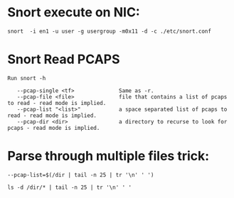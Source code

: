 # Snort execute on NIC:
```
snort  -i en1 -u user -g usergroup -m0x11 -d -c ./etc/snort.conf
```

# Snort Read PCAPS
```
Run snort -h

   --pcap-single <tf>              Same as -r.
   --pcap-file <file>              file that contains a list of pcaps to read - read mode is implied.
   --pcap-list "<list>"            a space separated list of pcaps to read - read mode is implied.
   --pcap-dir <dir>                a directory to recurse to look for pcaps - read mode is implied.

```

# Parse through multiple files trick:

```
--pcap-list=$(/dir | tail -n 25 | tr '\n' ' ')

ls -d /dir/* | tail -n 25 | tr '\n' ' '
```

